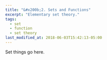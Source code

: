 ```yaml
---
title: "&#x200b;2. Sets and Functions"
excerpt: "Elementary set theory."
tags:
  - set
  - function
  - set theory
last_modified_at: 2018-06-03T15:42:13-05:00
---
```


Set things go here.
